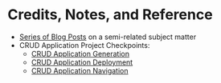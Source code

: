 # Credits, Notes, and Reference

  + [Series of Blog Posts](http://data-creative.info/series/node-js-for-rails-developers/) on a semi-related subject matter
  + CRUD Application Project Checkpoints:
    + [CRUD Application Generation](#)
    + [CRUD Application Deployment](#)
    + [CRUD Application Navigation](#)
